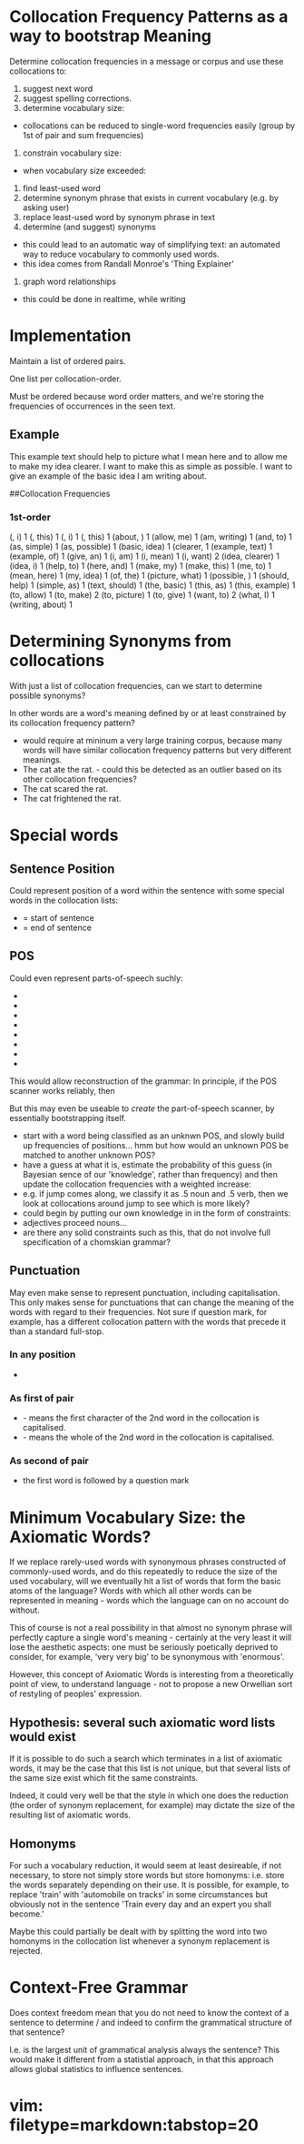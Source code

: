 # Collocation Frequency Patterns as a way to bootstrap Meaning

Determine collocation frequencies in a message or corpus and use these collocations to:

1. suggest next word
1. suggest spelling corrections.
1. determine vocabulary size:
 - collocations can be reduced to single-word frequencies easily (group by 1st of pair and sum frequencies)
1. constrain vocabulary size:
 - when vocabulary size exceeded:
  1. find least-used word
  1. determine synonym phrase that exists in current vocabulary (e.g. by asking user)
  1. replace least-used word by synonym phrase in text
1. determine (and suggest) synonyms
 - this could lead to an automatic way of simplifying text: an automated way to reduce vocabulary to commonly used words.
  - this idea comes from Randall Monroe's 'Thing Explainer'
1. graph word relationships
 - this could be done in realtime, while writing

# Implementation

Maintain a list of ordered pairs.

One list per collocation-order.

Must be ordered because word order matters, and we're storing the frequencies of occurrences in the seen text.

## Example

This example text should help to picture what I mean here and to allow me to make my idea clearer. I want to make this as simple as possible. I want to give an example of the basic idea I am writing about.

##Collocation Frequencies

### 1st-order

(<Capital>,	i)	1
(<Capital>,	this)	1
(<Start>,	i)	1
(<Start>,	this)	1
(about,	<End>)	1
(allow,	me)	1
(am,	writing)	1
(and,	to)	1
(as,	simple)	1
(as,	possible)	1
(basic,	idea)	1
(clearer,	<End>	1
(example,	text)	1
(example,	of)	1
(give,	an)	1
(i,	am)	1
(i,	mean)	1
(i,	want)	2
(idea,	clearer)	1
(idea,	i)	1
(help,	to)	1
(here,	and)	1
(make,	my)	1
(make,	this)	1
(me,	to)	1
(mean,	here)	1
(my,	idea)	1
(of,	the)	1
(picture,	what)	1
(possible,	<End>)	1
(should,	help)	1
(simple,	as)	1
(text,	should)	1
(the,	basic)	1
(this,	as)	1
(this,	example)	1
(to,	allow)	1
(to,	make)	2
(to,	picture)	1
(to,	give)	1
(want,	to)	2
(what,	I)	1
(writing,	about)	1

# Determining Synonyms from collocations

With just a list of collocation frequencies, can we start to determine possible synonyms?

In other words are a word's meaning defined by or at least constrained by its collocation frequency pattern?

- would require at mininum a very large training corpus, because many words will have similar collocation frequency patterns but very different meanings.
 - The cat ate the rat. - could this be detected as an outlier based on its other collocation frequencies?
 - The cat scared the rat.
 - The cat frightened the rat.

# Special words

## Sentence Position

Could represent position of a word within the sentence with some special words in the collocation lists:

- <Start> = start of sentence
- <End> = end of sentence

## POS

Could even represent parts-of-speech suchly:

- <Noun>
- <Proper Noun>
- <Verb>
- <Noun Phrase>
- <Verb Phrase>
- <Adjective>
- <Adverb>
- <Pronoun>

This would allow reconstruction of the grammar: In principle, if the POS scanner works reliably, then 

But this may even be useable to *create* the part-of-speech scanner, by essentially bootstrapping itself.
 - start with a word being classified as an unknwn POS, and slowly build up frequencies of positions... hmm but how would an unknown POS be matched to another unknown POS?
  - have a guess at what it is, estimate the probability of this guess (in Bayesian sence of our 'knowledge', rather than frequency) and then update the collocation frequencies with a weighted increase:
   - e.g. if jump comes along, we classify it as .5 noun and .5 verb, then we look at collocations around jump to see which is more likely?
 - could begin by putting our own knowledge in in the form of constraints: 
  - adjectives proceed nouns...
   - are there any solid constraints such as this, that do not involve full specification of a chomskian grammar?

## Punctuation

May even make sense to represent punctuation, including capitalisation. This only makes sense for punctuations that can change the meaning of the words with regard to their frequencies. Not sure if question mark, for example, has a different collocation pattern with the words that precede it than a standard full-stop.

### In any position
- <Comma>

### As first of pair
- <Capital> - means the first character of the 2nd word in the collocation is capitalised.
- <Capitals> - means the whole of the 2nd word in the collocation is capitalised.

### As second of pair
- <Question>	the first word is followed by a question mark

# Minimum Vocabulary Size: the Axiomatic Words?

If we replace rarely-used words with synonymous phrases constructed of commonly-used words, and do this repeatedly to reduce the size of the used vocabulary, will we eventually hit a list of words that form the basic atoms of the language? Words with which all other words can be represented in meaning - words which the language can on no account do without.

This of course is not a real possibility in that almost no synonym phrase will perfectly capture a single word's meaning - certainly at the very least it will lose the aesthetic aspects: one must be seriously poetically deprived to consider, for example, 'very very big' to be synonymous with 'enormous'.

However, this concept of Axiomatic Words is interesting from a theoretically point of view, to understand language - not to propose a new Orwellian sort of restyling of peoples' expression.

## Hypothesis: several such axiomatic word lists would exist

If it is possible to do such a search which terminates in a list of axiomatic words, it may be the case that this list is not unique, but that several lists of the same size exist which fit the same constraints.

Indeed, it could very well be that the style in which one does the reduction (the order of synonym replacement, for example) may dictate the size of the resulting list of axiomatic words.

## Homonyms

For such a vocabulary reduction, it would seem at least desireable, if not necessary, to store not simply store words but store homonyms: i.e. store the words separately depending on their use. It is possible, for example, to replace 'train' with 'automobile on tracks' in some circumstances but obviously not in the sentence 'Train every day and an expert you shall become.'

Maybe this could partially be dealt with by splitting the word into two homonyms in the collocation list whenever a synonym replacement is rejected.

# Context-Free Grammar

Does context freedom mean that you do not need to know the context of a sentence to determine / and indeed to confirm the grammatical structure of that sentence?

I.e. is the largest unit of grammatical analysis always the sentence?
This would make it different from a statistial approach, in that this approach allows global statistics to influence sentences.

# vim: filetype=markdown:tabstop=20
